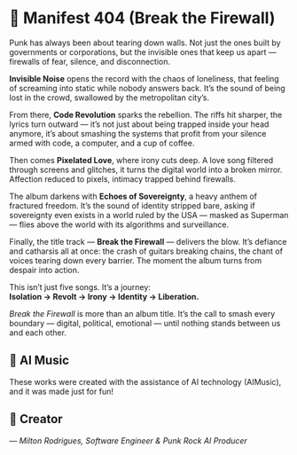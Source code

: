 # 📀 Manifest 404 (Break the Firewall)

Punk has always been about tearing down walls. Not just the ones built by governments or corporations, but the invisible ones that keep us apart — firewalls of fear, silence, and disconnection.

**Invisible Noise** opens the record with the chaos of loneliness, that feeling of screaming into static while nobody answers back. It’s the sound of being lost in the crowd, swallowed by the metropolitan city’s.

From there, **Code Revolution** sparks the rebellion. The riffs hit sharper, the lyrics turn outward — it’s not just about being trapped inside your head anymore, it’s about smashing the systems that profit from your silence armed with code, a computer, and a cup of coffee.

Then comes **Pixelated Love**, where irony cuts deep. A love song filtered through screens and glitches, it turns the digital world into a broken mirror. Affection reduced to pixels, intimacy trapped behind firewalls.

The album darkens with **Echoes of Sovereignty**, a heavy anthem of fractured freedom. It’s the sound of identity stripped bare, asking if sovereignty even exists in a world ruled by the USA — masked as Superman — flies above the world with its algorithms and surveillance.

Finally, the title track — **Break the Firewall** — delivers the blow. It’s defiance and catharsis all at once: the crash of guitars breaking chains, the chant of voices tearing down every barrier. The moment the album turns from despair into action.

This isn’t just five songs. It’s a journey:  
**Isolation → Revolt → Irony → Identity → Liberation.**

_Break the Firewall_ is more than an album title. It’s the call to smash every boundary — digital, political, emotional — until nothing stands between us and each other.

## 🎵 AI Music

These works were created with the assistance of AI technology (AIMusic), and it was made just for fun!

## 🎸 Creator

— _Milton Rodrigues, Software Engineer & Punk Rock AI Producer_
